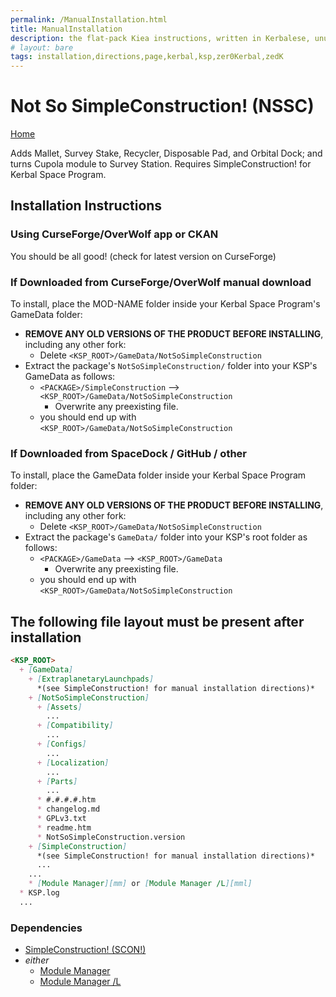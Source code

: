 ```yaml
---
permalink: /ManualInstallation.html
title: ManualInstallation
description: the flat-pack Kiea instructions, written in Kerbalese, unusally present
# layout: bare
tags: installation,directions,page,kerbal,ksp,zer0Kerbal,zedK
---
```


<!-- ManualInstallation.md v1.1.7.0
Not So SimpleConstruction! (NSSC)
created: 01 Oct 2019
updated: 18 Apr 2022 -->

<!-- based upon work by Lisias -->

# Not So SimpleConstruction! (NSSC)

[Home](./index)

Adds Mallet, Survey Stake, Recycler, Disposable Pad, and Orbital Dock; and turns Cupola module to Survey Station. Requires SimpleConstruction! for Kerbal Space Program.

## Installation Instructions

### Using CurseForge/OverWolf app or CKAN

You should be all good! (check for latest version on CurseForge)

### If Downloaded from CurseForge/OverWolf manual download

To install, place the MOD-NAME folder inside your Kerbal Space Program's GameData folder:

* **REMOVE ANY OLD VERSIONS OF THE PRODUCT BEFORE INSTALLING**, including any other fork:
  * Delete `<KSP_ROOT>/GameData/NotSoSimpleConstruction`
* Extract the package's `NotSoSimpleConstruction/` folder into your KSP's GameData as follows:
  * `<PACKAGE>/SimpleConstruction` --> `<KSP_ROOT>/GameData/NotSoSimpleConstruction`
    * Overwrite any preexisting file.
  * you should end up with `<KSP_ROOT>/GameData/NotSoSimpleConstruction`

### If Downloaded from SpaceDock / GitHub / other

To install, place the GameData folder inside your Kerbal Space Program folder:

* **REMOVE ANY OLD VERSIONS OF THE PRODUCT BEFORE INSTALLING**, including any other fork:
  * Delete `<KSP_ROOT>/GameData/NotSoSimpleConstruction`
* Extract the package's `GameData/` folder into your KSP's root folder as follows:
  * `<PACKAGE>/GameData` --> `<KSP_ROOT>/GameData`
    * Overwrite any preexisting file.
  * you should end up with `<KSP_ROOT>/GameData/NotSoSimpleConstruction`

## The following file layout must be present after installation

```markdown
<KSP_ROOT>
  + [GameData]
    + [ExtraplanetaryLaunchpads] 
      *(see SimpleConstruction! for manual installation directions)*
    + [NotSoSimpleConstruction]
      + [Assets]
        ...
      + [Compatibility]
        ...
      + [Configs]
        ...
      + [Localization]
        ...
      + [Parts]
        ...
      * #.#.#.#.htm
      * changelog.md
      * GPLv3.txt
      * readme.htm
      * NotSoSimpleConstruction.version
    + [SimpleConstruction]
      *(see SimpleConstruction! for manual installation directions)*
      ...
    ...
    * [Module Manager][mm] or [Module Manager /L][mml]
  * KSP.log
  ...
```

### Dependencies

* [SimpleConstruction! (SCON!)][SCON]
* *either*
  * [Module Manager][mm]
  * [Module Manager /L][mml]

[SCON]: https://forum.kerbalspaceprogram.com/index.php?/topic/191424-* "SimpleConstruction! (SCON!)"
[mm]: https://forum.kerbalspaceprogram.com/index.php?/topic/50533-*/ "Module Manager"
[mml]: https://github.com/net-lisias-ksp/ModuleManager "Module Manager /L"
